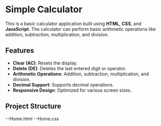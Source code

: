  # Simple Calculator

This is a basic calculator application built using **HTML**, **CSS**, and **JavaScript**. The calculator can perform basic arithmetic operations like addition, subtraction, multiplication, and division.

## Features

- **Clear (AC)**: Resets the display.
- **Delete (DE)**: Deletes the last entered digit or operator.
- **Arithmetic Operations**: Addition, subtraction, multiplication, and division.
- **Decimal Support**: Supports decimal operations.
- **Responsive Design**: Optimized for various screen sizes.

## Project Structure
--Home.html
--Home.css
